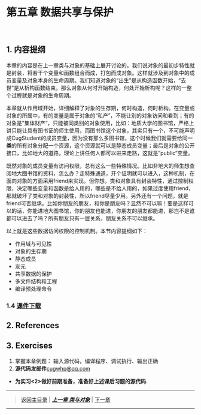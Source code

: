 # 第五章 数据共享与保护

​	


## 1. 内容提纲

本章的内容是在上一章类与对象的基础上展开讨论的。我们说对象的最初步特性就是封装，将若干个变量和函数组合而成，打包而成对象。这样就涉及到对象中的成员变量及对象本身的生命周期。我们知道对象的“出生”是从构造函数开始，“去世”是从析构函数结束。那么对象从何时开始构造，何处开始析构呢？这样的一整个过程就是对象的生命周期。

本章就从作用域开始，详细解释了对象的生存期，何时构造，何时析构。在变量或对象的所属中，有的变量是属于对象的“私产”，不能让别的对象访问和看到；有的对象是”集体财产“，只能被同类别的对象使用，比如：地质大学的图书馆，严格上讲只能让具有图书证的师生使用，而图书馆这个对象，其实只有一个，不可能声明成CugStudent的成员变量，因为没有那么多图书馆，这个时候我们就需要给同一**类**的所有对象分配一个资源，这个资源就可以是静态成员变量；最后是对象的公开接口，比如地大的道路，理论上讲任何人都可以进来走路，这就是”public“变量。

既然对象的成员变量有访问权限，总有这么一些特殊情况。比如非地大的师生想查阅地大图书馆的资料，怎么办？走特殊通道，开个证明就可以进入，这种机制，在面向对象的方面采用friend来实现。但你想，类和对象具有封装特性，通过控制权限，决定哪些变量和函数是给人用的，哪些是不给人用的，如果过度使用friend，那就破坏了类和对象的封装性，所以friend尽量少用。另外还有一个问题，就是friend可否继承。比如你朋友的朋友，和你是朋友吗？显然不可以嘛！要是这样可以的话，你能进地大图书馆，你的朋友也能进，你朋友的朋友都能进，那岂不是谁都可以进去了吗？所有朋友只有一层关系，朋友关系不可以继承。

以上就是这些数据访问权限的控制机制。本节内容提纲如下：

- 作用域与可见性
- 对象的生存期
- 静态成员
- 友元
- 共享数据的保护
- 多文件结构和工程
- 编译预处理命令

### 1.4 [课件下载](./PDFs/c%2B%2B5.pdf)

## 2. References

## 3. Exercises
1. 掌握本章例题： 输入源代码，编译程序、调试执行、输出正确
2. **源代码发邮件**<cugwhp@qq.com>
- **为实习<2>做好前期准备，准备好上述课后习题的源代码.**

---
> [返回主目录](https://cugwhp.github.io/OOPCPP/) | [***上一章 类与对象***](./Ch4_CLASS.md) | [下一章]()
---
